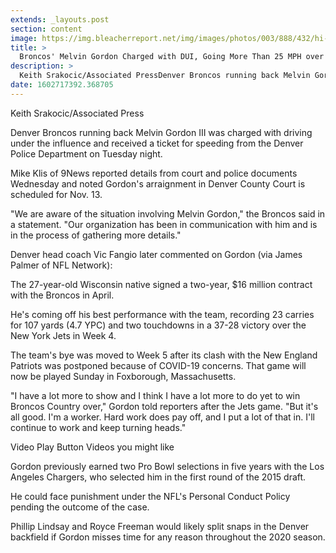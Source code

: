 ```yaml
--- 
extends: _layouts.post 
section: content 
image: https://img.bleacherreport.net/img/images/photos/003/888/432/hi-res-58163457d096d654a2912554832bbc81_crop_exact.jpg?w=1200&h=1200&q=75 
title: > 
  Broncos' Melvin Gordon Charged with DUI, Going More Than 25 MPH over Speed Limit 
description: > 
  Keith Srakocic/Associated PressDenver Broncos running back Melvin Gordon III was charged with driving under the influence and received a ticket for speeding from the Denver Police Department on Tuesday night.Mike Klis of 9News reported details from court and police documents Wednesday and noted Gordon's arraignment in Denver County Court is scheduled for Nov. 13."We are aware of the situation involving Melvin Gordon," the Broncos said in a statement."I have a lot more to show and I think I have a lot more to do yet to win Broncos Country over," Gordon told reporters after the Jets game.Phillip Lindsay and Royce Freeman would likely split snaps in the Denver backfield if Gordon misses time for any reason throughout the 2020 season. 
date: 1602717392.368705 
--- 
```

Keith Srakocic/Associated Press

Denver Broncos running back Melvin Gordon III was charged with driving under the influence and received a ticket for speeding from the Denver Police Department on Tuesday night.

Mike Klis of 9News reported details from court and police documents Wednesday and noted Gordon's arraignment in Denver County Court is scheduled for Nov. 13.

"We are aware of the situation involving Melvin Gordon," the Broncos said in a statement. "Our organization has been in communication with him and is in the process of gathering more details."

Denver head coach Vic Fangio later commented on Gordon (via James Palmer of NFL Network):

The 27-year-old Wisconsin native signed a two-year, $16 million contract with the Broncos in April.

He's coming off his best performance with the team, recording 23 carries for 107 yards (4.7 YPC) and two touchdowns in a 37-28 victory over the New York Jets in Week 4.

The team's bye was moved to Week 5 after its clash with the New England Patriots was postponed because of COVID-19 concerns. That game will now be played Sunday in Foxborough, Massachusetts.

"I have a lot more to show and I think I have a lot more to do yet to win Broncos Country over," Gordon told reporters after the Jets game. "But it's all good. I'm a worker. Hard work does pay off, and I put a lot of that in. I'll continue to work and keep turning heads."

Video Play Button Videos you might like

Gordon previously earned two Pro Bowl selections in five years with the Los Angeles Chargers, who selected him in the first round of the 2015 draft.

He could face punishment under the NFL's Personal Conduct Policy pending the outcome of the case.

Phillip Lindsay and Royce Freeman would likely split snaps in the Denver backfield if Gordon misses time for any reason throughout the 2020 season.